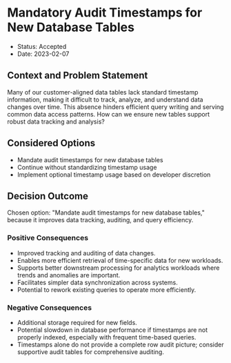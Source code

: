 # Mandatory Audit Timestamps for New Database Tables

* Status: Accepted
* Date: 2023-02-07

## Context and Problem Statement

Many of our customer-aligned data tables lack standard timestamp information, making it difficult to track, analyze, and understand data changes over time. This absence hinders efficient query writing and serving common data access patterns. How can we ensure new tables support robust data tracking and analysis?

## Considered Options

* Mandate audit timestamps for new database tables
* Continue without standardizing timestamp usage
* Implement optional timestamp usage based on developer discretion

## Decision Outcome

Chosen option: "Mandate audit timestamps for new database tables," because it improves data tracking, auditing, and query efficiency.

### Positive Consequences

* Improved tracking and auditing of data changes.
* Enables more efficient retrieval of time-specific data for new workloads.
* Supports better downstream processing for analytics workloads where trends and anomalies are important.
* Facilitates simpler data synchronization across systems.
* Potential to rework existing queries to operate more efficiently.

### Negative Consequences

* Additional storage required for new fields.
* Potential slowdown in database performance if timestamps are not properly indexed, especially with frequent time-based queries.
* Timestamps alone do not provide a complete row audit picture; consider supportive audit tables for comprehensive auditing.